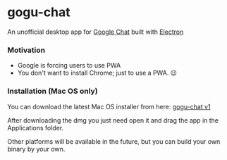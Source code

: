 # gogu-chat
An unofficial desktop app for [Google Chat](http://chat.google.com) built with [Electron](https://www.electronjs.org)

### Motivation
* Google is forcing users to use PWA
* You don't want to install Chrome; just to use a PWA. :wink:

### Installation (Mac OS only)
You can download the latest Mac OS installer from here:
[gogu-chat v1](https://github.com/rzvpoi/gogu-chat/releases/tag/v1.0.0)

After downloading the dmg you just need open it and drag the app in the Applications folder.

Other platforms will be available in the future, but you can build your own binary by your own.
